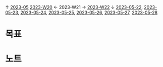 
↑ [2023-05](2023-05.md)
[2023-W20](2023-W20.md) ← 2023-W21 → [2023-W22](2023-W22.md)
↓ [2023-05-22](2023-05-22.md), [2023-05-23](2023-05-23.md), [2023-05-24](2023-05-24.md), [2023-05-25](2023-05-25.md), [2023-05-26](2023-05-26.md), [2023-05-27](2023-05-27.md), [2023-05-28](2023-05-28.md)

# 목표



# 노트




